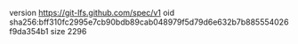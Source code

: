 version https://git-lfs.github.com/spec/v1
oid sha256:bff310fc2995e7cb90bdb89cab048979f5d79d6e632b7b885554026f9da354b1
size 2296
